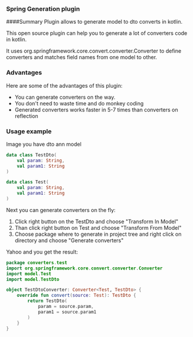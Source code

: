 ### Spring Generation plugin

####Summary
Plugin allows to generate model to dto converts in kotlin. 

This open source plugin can help you to generate a lot of converters code in kotlin.
 
It uses org.springframework.core.convert.converter.Converter to define converters and matches
field names from one model to other.

### Advantages
Here are some of the advantages of this plugin:
* You can generate converters on the way. 
* You don't need to waste time and do monkey coding 
* Generated converters works faster in 5-7 times than converters on reflection


### Usage example
Image you have dto ann model

```kotlin
data class TestDto(
    val param: String,
    val param1: String
)

data class Test(
    val param: String,
    val param1: String
)
```

Next you can generate converters on the fly:
1) Click right button on the TestDto and choose "Transform In Model"
2) Than click right button on Test and choose "Transform From Model"
3) Choose package where to generate in project tree and right click on directory and choose "Generate converters"

Yahoo and you get the result:

```kotlin
package converters.test
import org.springframework.core.convert.converter.Converter
import model.Test
import model.TestDto

object TestDtoConverter: Converter<Test, TestDto> {
    override fun convert(source: Test): TestDto {
        return TestDto(
            param = source.param,
            param1 = source.param1
        )
    }   
}
```
 